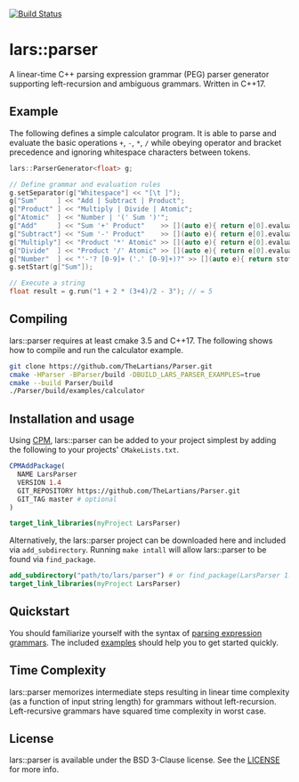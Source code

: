 [![Build Status](https://travis-ci.com/TheLartians/Parser.svg?branch=master)](https://travis-ci.com/TheLartians/Parser)

lars::parser
============

A linear-time C++ parsing expression grammar (PEG) parser generator supporting left-recursion and ambiguous grammars. Written in C++17.

Example
-------

The following defines a simple calculator program. It is able to parse and evaluate the basic operations `+`, `-`, `*`, `/` while obeying operator and bracket precedence and ignoring whitespace characters between tokens.

```c++
lars::ParserGenerator<float> g;

// Define grammar and evaluation rules
g.setSeparator(g["Whitespace"] << "[\t ]");
g["Sum"     ] << "Add | Subtract | Product";
g["Product" ] << "Multiply | Divide | Atomic";
g["Atomic"  ] << "Number | '(' Sum ')'";
g["Add"     ] << "Sum '+' Product"    >> [](auto e){ return e[0].evaluate() + e[1].evaluate(); };
g["Subtract"] << "Sum '-' Product"    >> [](auto e){ return e[0].evaluate() - e[1].evaluate(); };
g["Multiply"] << "Product '*' Atomic" >> [](auto e){ return e[0].evaluate() * e[1].evaluate(); };
g["Divide"  ] << "Product '/' Atomic" >> [](auto e){ return e[0].evaluate() / e[1].evaluate(); };
g["Number"  ] << "'-'? [0-9]+ ('.' [0-9]+)?" >> [](auto e){ return stof(e.string()); };
g.setStart(g["Sum"]);

// Execute a string
float result = g.run("1 + 2 * (3+4)/2 - 3"); // = 5
```

Compiling
---------
lars::parser requires at least cmake 3.5 and C++17. The following shows how to compile and run the calculator example.

```bash
git clone https://github.com/TheLartians/Parser.git
cmake -HParser -BParser/build -DBUILD_LARS_PARSER_EXAMPLES=true
cmake --build Parser/build
./Parser/build/examples/calculator
```

Installation and usage
----------------------

Using [CPM](https://github.com/TheLartians/CPM), lars::parser can be added to your project simplest by adding the following to your projects' `CMakeLists.txt`.

```cmake
CPMAddPackage(
  NAME LarsParser
  VERSION 1.4
  GIT_REPOSITORY https://github.com/TheLartians/Parser.git
  GIT_TAG master # optional
)

target_link_libraries(myProject LarsParser)
```

Alternatively, the lars::parser project can be downloaded here and included via `add_subdirectory`. Running `make intall` will allow lars::parser to be found via `find_package`.

```cmake
add_subdirectory("path/to/lars/parser") # or find_package(LarsParser 1.0 REQUIRED)
target_link_libraries(myProject LarsParser)
````

Quickstart
----------
You should familiarize yourself with the syntax of [parsing expression grammars](http://en.wikipedia.org/wiki/Parsing_expression_grammar). The included [examples](https://github.com/TheLartians/Parser/tree/master/examples) should help you to get started quickly.

Time Complexity
---------------
lars::parser memorizes intermediate steps resulting in linear time complexity (as a function of input string length) for grammars without left-recursion. Left-recursive grammars have squared time complexity in worst case.

License
-------
lars::parser is available under the BSD 3-Clause license. See the [LICENSE](https://github.com/TheLartians/Parser/blob/master/LICENSE) for more info.
